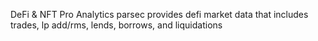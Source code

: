 DeFi & NFT Pro Analytics
parsec provides defi market data that includes trades, lp add/rms, lends, borrows, and liquidations